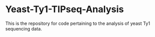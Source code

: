 # Yeast-Ty1-TIPseq-Analysis
This is the repository for code pertaining to the analysis of yeast Ty1 sequencing data.
